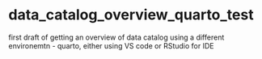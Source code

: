 # data_catalog_overview_quarto_test
first draft of getting an overview of data catalog using a different environemtn - quarto, either using VS code or RStudio for IDE
